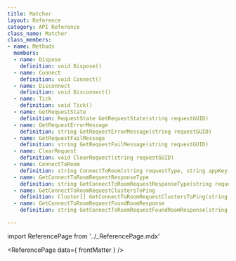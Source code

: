 ```yaml
---
title: Matcher
layout: Reference
category: API Reference
class_name: Matcher
class_members:
- name: Methods
  members:
  - name: Dispose
    definition: void Dispose()
  - name: Connect
    definition: void Connect()
  - name: Disconnect
    definition: void Disconnect()
  - name: Tick
    definition: void Tick()
  - name: GetRequestState
    definition: RequestState GetRequestState(string requestGUID)
  - name: GetRequestErrorMessage
    definition: string GetRequestErrorMessage(string requestGUID)
  - name: GetRequestFailMessage
    definition: string GetRequestFailMessage(string requestGUID)
  - name: ClearRequest
    definition: void ClearRequest(string requestGUID)
  - name: ConnectToRoom
    definition: string ConnectToRoom(string requestType, string appKey, string appMetadataJSONString, string roomName, string roomServerOptionsJSONString, string clientOffer, string webhookContext, Cluster[] clusterPingResults = null, Region[] preferredRegions = null)
  - name: GetConnectToRoomRequestResponseType
    definition: string GetConnectToRoomRequestResponseType(string requestGUID)
  - name: GetConnectToRoomRequestClustersToPing
    definition: Cluster[] GetConnectToRoomRequestClustersToPing(string requestGUID)
  - name: GetConnectToRoomRequestFoundRoomResponse
    definition: string GetConnectToRoomRequestFoundRoomResponse(string requestGUID)

---
```

import ReferencePage from '../_ReferencePage.mdx'

<ReferencePage data={ frontMatter } />
